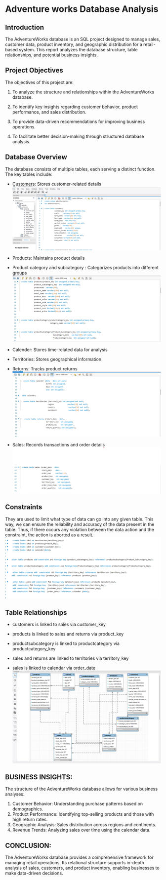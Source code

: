 # Adventure works Database Analysis

## Introduction

The AdventureWorks database is an SQL project designed to manage sales, customer data, product inventory, and geographic distribution for a retail-based system. 
This report analyzes the database structure, table relationships, and potential business insights.

## Project Objectives

The objectives of this project are:

1. To analyze the structure and relationships within the AdventureWorks database.

2. To identify key insights regarding customer behavior, product performance, and sales distribution.

3. To provide data-driven recommendations for improving business operations.

4. To facilitate better decision-making through structured database analysis.

## Database Overview

The database consists of multiple tables, each serving a distinct function. 
The key tables include:
- Customers: Stores customer-related details
  ![](aw_d1.png)

- Products: Maintains product details
- Product category and subcategory : Categorizes products into different groups
   ![](aw_d2.png)

- Calender: Stores time-related data for analysis
- Territories: Stores geographical information
- Returns: Tracks product returns
   ![](aw_d3.png)

- Sales: Records transactions and order details
  ![](aw_d4.png)

## Constraints
They are used to limit what type of data can go into any given table. This way, we can ensure the reliability and accuracy of the data present in the table. 
Thus, if there occurs any violation between the data action and the constraint, the action is aborted as a result.
![](aw_d5.png)

##  Table Relationships

- customers is linked to sales via customer_key

- products is linked to sales and returns via product_key

- productsubcategory is linked to productcategory via productcategory_key

- sales and returns are linked to territories via territory_key

- sales is linked to calendar via order_date
  ![](aw_tr.png)

## BUSINESS INSIGHTS:
The structure of the AdventureWorks database allows for various business analyses:
1) Customer Behavior: Understanding purchase patterns based on demographics.
2) Product Performance: Identifying top-selling products and those with high return rates.
3) Geographic Analysis: Sales distribution across regions and continents.
4) Revenue Trends: Analyzing sales over time using the calendar data.

## CONCLUSION:
The AdventureWorks database provides a comprehensive framework for managing retail operations. 
Its relational structure supports in-depth analysis of sales, customers, and product inventory, enabling businesses to make data-driven decisions.


